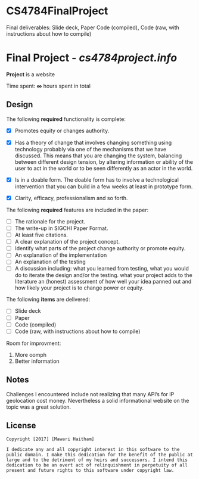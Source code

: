 # CS4784FinalProject
Final deliverables:  Slide deck, Paper Code (compiled), Code (raw, with instructions about how to compile)







# Final Project - *cs4784project.info*

**Project** is a website 

Time spent: **∞** hours spent in total

## Design

The following **required** functionality is complete:

- [x] Promotes equity or changes authority.
- [x] Has a theory of change that involves changing something using technology
probably via one of the mechanisms that we have discussed. 
This means that you are changing the system, balancing between 
different design tension, by altering information or ability of 
the user to act in the world or to be seen differently as an actor in the world.
- [x] Is in a doable form. The doable form has to 
involve a technological intervention that you can build in a few weeks at least in prototype form.
- [x] Clarity, efficacy, professionalism and so forth.



The following **required** features are included in the paper:

- [ ] The rationale for the project.
- [ ] The write-up in SIGCHI Paper Format. 
- [ ] At least five citations.
- [ ] A clear explanation of the project concept.
- [ ] Identify what parts of the project change authority or promote equity.
- [ ] An explanation of the implementation
- [ ] An explanation of the testing
- [ ] A discussion including:
what you learned from testing,
what you would do to iterate the design and/or the testing.
what your project adds to the literature
an (honest) assessment of how well your idea panned out and how likely your project is to change power or equity.

The following **items** are delivered:
- [ ] Slide deck
- [ ] Paper
- [ ] Code (compiled)
- [ ] Code (raw, with instructions about how to compile)

Room for improvment: 

1. More oomph
2. Better information


## Notes
Challenges I encountered include not realizing that many API’s for IP geolocation cost money. Nevertheless a solid informational website on the topic was a great solution.   

## License

    Copyright [2017] [Mawari Haitham]

    I dedicate any and all copyright interest in this software to the
    public domain. I make this dedication for the benefit of the public at
    large and to the detriment of my heirs and successors. I intend this
    dedication to be an overt act of relinquishment in perpetuity of all
    present and future rights to this software under copyright law.
